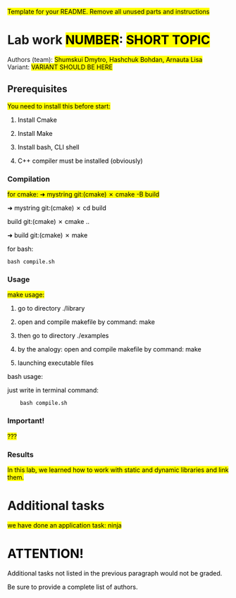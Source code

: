 <mark>Template for your README. Remove all unused parts and instructions</mark>

# Lab work <mark>NUMBER</mark>: <mark>SHORT TOPIC</mark>
Authors (team): <mark>Shumskui Dmytro, Hashchuk Bohdan, Arnauta Lisa</mark><br>
Variant: <mark>VARIANT SHOULD BE HERE</mark>
## Prerequisites

<mark>
You need to install this before start:
  
  1. Install Cmake
     
  2. Install Make

  3. Install bash, CLI shell

  4. C++ compiler must be installed (obviously)
</mark>

### Compilation

<mark>
  for cmake:
➜  mystring git:(cmake) ✗ cmake -B build
  
➜  mystring git:(cmake) ✗ cd build

build git:(cmake) ✗ cmake ..

➜  build git:(cmake) ✗ make


  for bash:

  
    bash compile.sh
    

</mark>


### Usage

<mark>
make usage:

  1. go to directory ./library

  2. open and compile makefile by command: make

  3. then go to directory ./examples

  4. by the analogy: open and compile makefile by command: make

  5. launching executable files

bash usage:


  just write in terminal command:
  
        bash compile.sh 
  
</mark>

### Important!

<mark>??? </mark>

### Results

<mark>In this lab, we learned how to work with static and dynamic libraries and link them.</mark>

# Additional tasks
<mark>
we have done an application task: ninja
<mark>

# ATTENTION!
  
Additional tasks not listed in the previous paragraph would not be graded.

Be sure to provide a complete list of authors.

